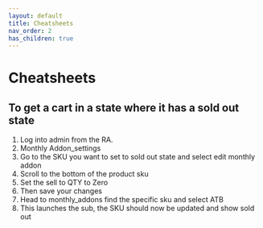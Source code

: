 ```yaml
---
layout: default
title: Cheatsheets
nav_order: 2
has_children: true
---
```

# Cheatsheets

## To get a cart in a state where it has a sold out state 

1. Log into admin from the RA.
2. Monthly Addon_settings
3. Go to the SKU you want to set to sold out state and select edit monthly addon 
4. Scroll to the bottom of the product sku
5. Set the sell to QTY to Zero
6. Then save your changes
7. Head to monthly_addons find the specific sku and select ATB 
8. This launches the sub, the SKU should now be updated and show sold out
